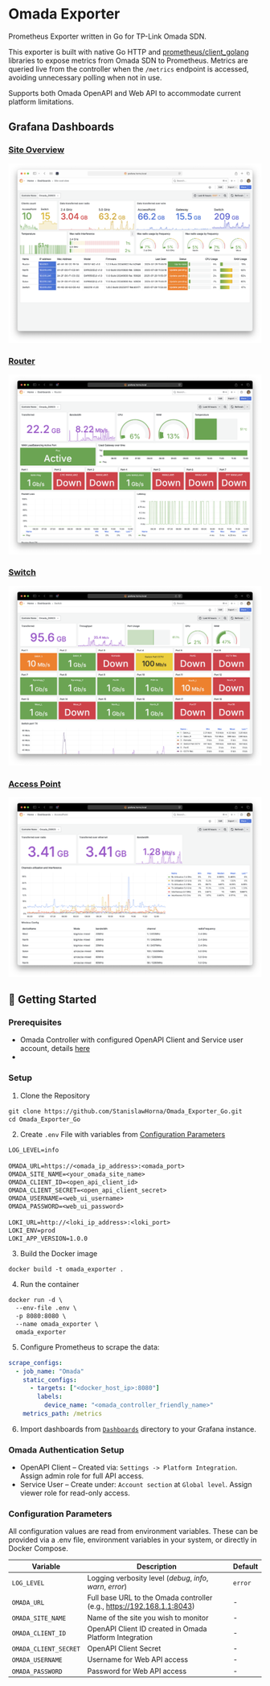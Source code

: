 # Omada Exporter

Prometheus Exporter written in Go for TP-Link Omada SDN.

This exporter is built with native Go HTTP and [prometheus/client_golang](https://github.com/prometheus/client_golang)
libraries to expose metrics from Omada SDN to Prometheus.
Metrics are queried live from the controller when the `/metrics` endpoint is accessed,
avoiding unnecessary polling when not in use.

Supports both Omada OpenAPI and Web API to accommodate current platform limitations.

## Grafana Dashboards

### [Site Overview](/Dashboards/Site_Overview.json)

![image](/Pictures/Site_Overview.png)

### [Router](/Dashboards/Router.json)

![image](/Pictures/Router_1.png)

### [Switch](/Dashboards/Switch.json)

![image](/Pictures/Switch_1.png)

### [Access Point](/Dashboards/AccessPoint.json)

![image](/Pictures/AccessPoint_1.png)

## 🚀 Getting Started

### Prerequisites

- Omada Controller with configured OpenAPI Client and Service user account, details [here](#omada-authentication-setup)
-

### Setup

1. Clone the Repository

```shell
git clone https://github.com/StanislawHorna/Omada_Exporter_Go.git
cd Omada_Exporter_Go
```

2. Create `.env` File with variables from [Configuration Parameters](#configuration-parameters)

```
LOG_LEVEL=info

OMADA_URL=https://<omada_ip_address>:<omada_port>
OMADA_SITE_NAME=<your_omada_site_name>
OMADA_CLIENT_ID=<open_api_client_id>
OMADA_CLIENT_SECRET=<open_api_client_secret>
OMADA_USERNAME=<web_ui_username>
OMADA_PASSWORD=<web_ui_password>

LOKI_URL=http://<loki_ip_address>:<loki_port>
LOKI_ENV=prod
LOKI_APP_VERSION=1.0.0
```

3. Build the Docker image

```shell
docker build -t omada_exporter .
```

4. Run the container

```shell
docker run -d \
  --env-file .env \
  -p 8080:8080 \
  --name omada_exporter \
  omada_exporter
```

5. Configure Prometheus to scrape the data:

```YAML
scrape_configs:
  - job_name: "Omada"
    static_configs:
      - targets: ["<docker_host_ip>:8080"]
        labels:
          device_name: "<omada_controller_friendly_name>"
    metrics_path: /metrics
```

6. Import dashboards from [`Dashboards`](/Dashboards/) directory to your Grafana instance.

### Omada Authentication Setup

- OpenAPI Client – Created via: `Settings -> Platform Integration`.
  Assign admin role for full API access.
- Service User – Create under: `Account section` at `Global level`.
  Assign viewer role for read-only access.

### Configuration Parameters

All configuration values are read from environment variables. These can be provided via a .env file, environment variables in your system, or directly in Docker Compose.

| Variable              | Description                                                            | Default |
| --------------------- | ---------------------------------------------------------------------- | ------- |
| `LOG_LEVEL`           | Logging verbosity level (_debug_, _info_, _warn_, _error_)             | `error` |
| `OMADA_URL`           | Full base URL to the Omada controller (e.g., https://192.168.1.1:8043) | -       |
| `OMADA_SITE_NAME`     | Name of the site you wish to monitor                                   | -       |
| `OMADA_CLIENT_ID`     | OpenAPI Client ID created in Omada Platform Integration                | -       |
| `OMADA_CLIENT_SECRET` | OpenAPI Client Secret                                                  | -       |
| `OMADA_USERNAME`      | Username for Web API access                                            | -       |
| `OMADA_PASSWORD`      | Password for Web API access                                            | -       |
